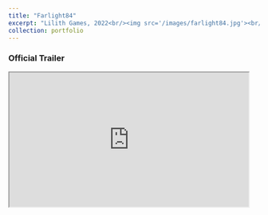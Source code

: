 ```yaml
---
title: "Farlight84"
excerpt: "Lilith Games, 2022<br/><img src='/images/farlight84.jpg'><br/><i>Game Client Engineer Intern/ Unreal 4 / Shipped to PC & Mobile<i>"
collection: portfolio
---
```


### Official Trailer

<iframe width="480" height="270"
src="https://www.youtube.com/embed/cVZi1ZLV_6Q">
</iframe>
